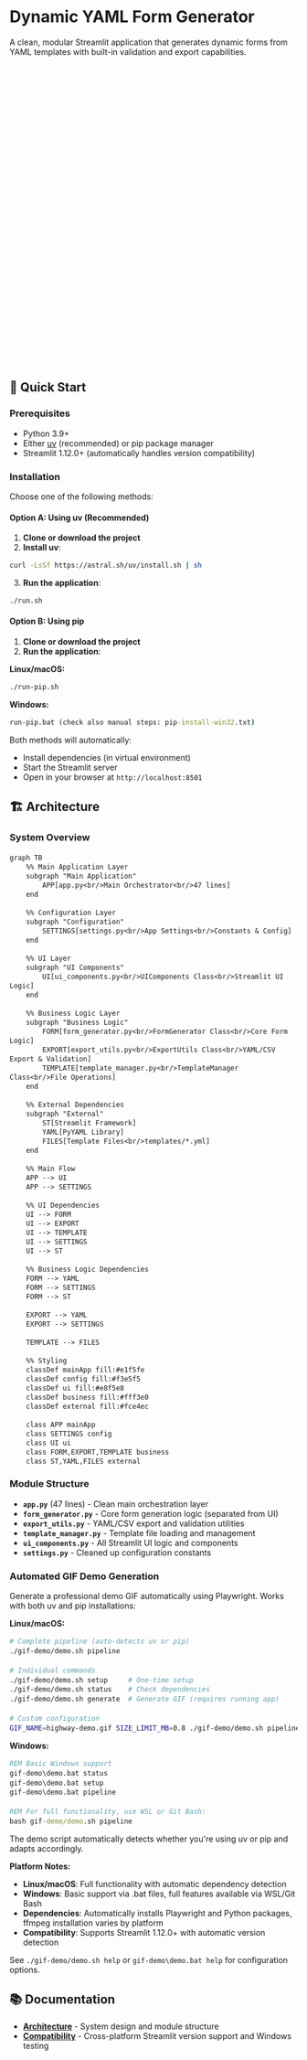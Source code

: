 
# Dynamic YAML Form Generator

A clean, modular Streamlit application that generates dynamic forms from YAML templates with built-in validation and export capabilities.


![Dynamic YAML Form Generator Demo](demo.gif)


## 🚀 Quick Start

### Prerequisites

- Python 3.9+
- Either [uv](https://docs.astral.sh/uv/) (recommended) or pip package manager
- Streamlit 1.12.0+ (automatically handles version compatibility)

### Installation

Choose one of the following methods:

#### Option A: Using uv (Recommended)

1. **Clone or download the project**
2. **Install uv**:
```sh
curl -LsSf https://astral.sh/uv/install.sh | sh
```

3. **Run the application**:
```sh
./run.sh
```

#### Option B: Using pip

1. **Clone or download the project**
2. **Run the application**:

**Linux/macOS:**
```sh
./run-pip.sh
```

**Windows:**
```cmd
run-pip.bat (check also manual steps: pip-install-win32.txt)
```

Both methods will automatically:
- Install dependencies (in virtual environment)
- Start the Streamlit server  
- Open in your browser at `http://localhost:8501`

## 🏗️ Architecture

### System Overview

```mermaid
graph TB
    %% Main Application Layer
    subgraph "Main Application"
        APP[app.py<br/>Main Orchestrator<br/>47 lines]
    end

    %% Configuration Layer
    subgraph "Configuration"
        SETTINGS[settings.py<br/>App Settings<br/>Constants & Config]
    end

    %% UI Layer
    subgraph "UI Components"
        UI[ui_components.py<br/>UIComponents Class<br/>Streamlit UI Logic]
    end

    %% Business Logic Layer
    subgraph "Business Logic"
        FORM[form_generator.py<br/>FormGenerator Class<br/>Core Form Logic]
        EXPORT[export_utils.py<br/>ExportUtils Class<br/>YAML/CSV Export & Validation]
        TEMPLATE[template_manager.py<br/>TemplateManager Class<br/>File Operations]
    end

    %% External Dependencies
    subgraph "External"
        ST[Streamlit Framework]
        YAML[PyYAML Library]
        FILES[Template Files<br/>templates/*.yml]
    end

    %% Main Flow
    APP --> UI
    APP --> SETTINGS
    
    %% UI Dependencies
    UI --> FORM
    UI --> EXPORT
    UI --> TEMPLATE
    UI --> SETTINGS
    UI --> ST
    
    %% Business Logic Dependencies
    FORM --> YAML
    FORM --> SETTINGS
    FORM --> ST
    
    EXPORT --> YAML
    EXPORT --> SETTINGS
    
    TEMPLATE --> FILES
    
    %% Styling
    classDef mainApp fill:#e1f5fe
    classDef config fill:#f3e5f5
    classDef ui fill:#e8f5e8
    classDef business fill:#fff3e0
    classDef external fill:#fce4ec
    
    class APP mainApp
    class SETTINGS config
    class UI ui
    class FORM,EXPORT,TEMPLATE business
    class ST,YAML,FILES external
```

### Module Structure

- **`app.py`** (47 lines) - Clean main orchestration layer
- **`form_generator.py`** - Core form generation logic (separated from UI)  
- **`export_utils.py`** - YAML/CSV export and validation utilities
- **`template_manager.py`** - Template file loading and management
- **`ui_components.py`** - All Streamlit UI logic and components
- **`settings.py`** - Cleaned up configuration constants

### Automated GIF Demo Generation

Generate a professional demo GIF automatically using Playwright. Works with both uv and pip installations:

**Linux/macOS:**
```sh
# Complete pipeline (auto-detects uv or pip)
./gif-demo/demo.sh pipeline

# Individual commands
./gif-demo/demo.sh setup     # One-time setup
./gif-demo/demo.sh status    # Check dependencies
./gif-demo/demo.sh generate  # Generate GIF (requires running app)

# Custom configuration
GIF_NAME=highway-demo.gif SIZE_LIMIT_MB=0.8 ./gif-demo/demo.sh pipeline
```

**Windows:**
```cmd
REM Basic Windows support
gif-demo\demo.bat status    
gif-demo\demo.bat setup     
gif-demo\demo.bat pipeline  

REM For full functionality, use WSL or Git Bash:
bash gif-demo/demo.sh pipeline
```

The demo script automatically detects whether you're using uv or pip and adapts accordingly.

**Platform Notes:**
- **Linux/macOS**: Full functionality with automatic dependency detection
- **Windows**: Basic support via .bat files, full features available via WSL/Git Bash
- **Dependencies**: Automatically installs Playwright and Python packages, ffmpeg installation varies by platform
- **Compatibility**: Supports Streamlit 1.12.0+ with automatic version detection

See `./gif-demo/demo.sh help` or `gif-demo\demo.bat help` for configuration options.

## 📚 Documentation

- **[Architecture](docs/architecture.md)** - System design and module structure
- **[Compatibility](docs/compatibility.md)** - Cross-platform Streamlit version support and Windows testing


